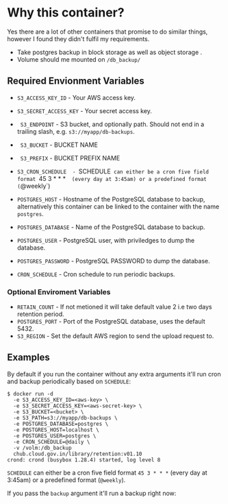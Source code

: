 # Why this container?

Yes there are a lot of other containers that promise to do similar things, however I found they didn't fulfil my requirements.

- Take postgres backup in block storage as well as object storage  .
- Volume should me mounted on `/db_backup/` 
## Required Envionment Variables

-   `S3_ACCESS_KEY_ID`  - Your AWS access key.    
-   `S3_SECRET_ACCESS_KEY`  - Your secret access key.    
-   ` S3_ENDPOINT`  - S3 bucket, and optionally path. Should not end in a trailing slash, e.g.  `s3://myapp/db-backups`. 
-   ` S3_BUCKET`  -  BUCKET NAME
-   ` S3_PREFIX`  -  BUCKET PREFIX NAME 
-  `S3_CRON_SCHEDULE  - `SCHEDULE`  can either be a cron five field format  `45 3 * * *`  (every day at 3:45am) or a predefined format (`@weekly`)
-   `POSTGRES_HOST`  - Hostname of the PostgreSQL database to backup, alternatively this container can be linked to the container with the name  `postgres`.    
-   `POSTGRES_DATABASE`  - Name of the PostgreSQL database to backup.    
-   `POSTGRES_USER`  - PostgreSQL user, with priviledges to dump the database.
-   `POSTGRES_PASSWORD`  - PostgreSQL PASSWORD to dump the database.
    
-   `CRON_SCHEDULE`  - Cron schedule to run periodic backups.
### Optional Enviroment Variables

-   `RETAIN_COUNT`  - If not metioned it will take default value 2 i.e two days retention period.
-   `POSTGRES_PORT`  - Port of the PostgreSQL database, uses the default 5432.
-   `S3_REGION`  - Set the default AWS region to send the upload request to.


## Examples

By default if you run the container without any extra arguments it'll run cron and backup periodically based on  `SCHEDULE`:

```
$ docker run -d
  -e S3_ACCESS_KEY_ID=<aws-key> \
  -e S3_SECRET_ACCESS_KEY=<aws-secret-key> \
  -e S3_BUCKET=<bucket> \
  -e S3_PATH=s3://myapp/db-backups \
  -e POSTGRES_DATABASE=postgres \
  -e POSTGRES_HOST=localhost \
  -e POSTGRES_USER=postgres \
  -e CRON_SCHEDULE=@daily \
  -v /volm:/db_backup
  chub.cloud.gov.in/library/retention:v01.10
crond: crond (busybox 1.28.4) started, log level 8

```

`SCHEDULE`  can either be a cron five field format  `45 3 * * *`  (every day at 3:45am) or a predefined format (`@weekly`). 

If you pass the  `backup`  argument it'll run a backup right now:
